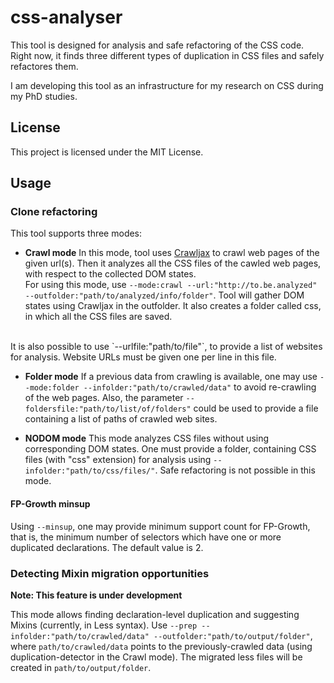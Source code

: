 # css-analyser

This tool is designed for analysis and safe refactoring of the CSS code.
Right now, it finds three different types of duplication in CSS files and safely refactores them.

I am developing this tool as an infrastructure for my research on CSS during my PhD studies.

## License

This project is licensed under the MIT License.

## Usage

### Clone refactoring
This tool supports three modes:

* **Crawl mode** In this mode, tool uses [Crawljax](https://github.com/crawljax/crawljax) 
to crawl web pages of the given url(s). Then it analyzes all the CSS files of the cawled web pages,
with respect to the collected DOM states. <br />
For using this mode, use `--mode:crawl --url:"http://to.be.analyzed" --outfolder:"path/to/analyzed/info/folder"`.
Tool will gather DOM states using Crawljax in the outfolder. It also creates a folder called css, in which 
all the CSS files are saved. 
<br />
It is also possible to use `--urlfile:"path/to/file"`, to provide a list of websites for analysis. Website 
URLs must be given one per line in this file.

* **Folder mode** If a previous data from crawling is available, one may use
`--mode:folder --infolder:"path/to/crawled/data"` to avoid re-crawling of the web pages. Also, the parameter
`--foldersfile:"path/to/list/of/folders"` could be used to provide a file containing a list of paths of crawled 
web sites.

* **NODOM mode** This mode analyzes CSS files without using corresponding DOM states. One must provide a folder,
containing CSS files (with "css" extension) for analysis using `--infolder:"path/to/css/files/"`. Safe refactoring is 
not possible in this mode.

#### FP-Growth minsup
Using `--minsup`, one may provide minimum support count for FP-Growth, that is, the minimum number of selectors 
which have one or more duplicated declarations. The default value is 2.

### Detecting Mixin migration opportunities
**Note: This feature is under development**

This mode allows finding declaration-level duplication and suggesting Mixins (currently, in Less syntax).
Use `--prep --infolder:"path/to/crawled/data" --outfolder:"path/to/output/folder"`, 
where `path/to/crawled/data` points to the previously-crawled data (using duplication-detector in the Crawl mode).
The migrated less files will be created in `path/to/output/folder`. 